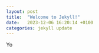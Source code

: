 ```yaml
---
layout: post
title:  "Welcome to Jekyll!"
date:   2023-12-06 16:20:14 +0100
categories: jekyll update
---
```

Yo